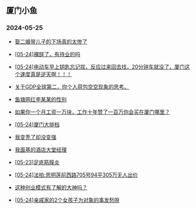## 厦门小鱼 
### 2024-05-25

+ [娶二婚带儿子的下场真的太惨了](http://bbs.xmfish.com/read-htm-tid-18194939.html)

+ [[05-24]裸辞了，有待业的吗](http://bbs.xmfish.com/read-htm-tid-18194900.html)

+ [[05-24]电动车早上钥匙忘记拔，反应过来回去找，20分钟车就没了，厦门这个速度真是逆天啊！！！](http://bbs.xmfish.com/read-htm-tid-18194999.html)

+ [关于GDP全球第二，你个人荷包空空现象的思考。](http://bbs.xmfish.com/read-htm-tid-18194877.html)

+ [鱼塘网红李某某的性别](http://bbs.xmfish.com/read-htm-tid-18194961.html)

+ [如果你一个月工资一万块，工作十年赞了一百万你会买在厦门哪里？](http://bbs.xmfish.com/read-htm-tid-18194882.html)

+ [[05-24]厦门大排档](http://bbs.xmfish.com/read-htm-tid-18194950.html)

+ [我变秃了却没变强](http://bbs.xmfish.com/read-htm-tid-18194981.html)

+ [我面基的酒店大堂经理](http://bbs.xmfish.com/read-htm-tid-18195109.html)

+ [[05-23]足底筋膜炎](http://bbs.xmfish.com/read-htm-tid-18194864.html)

+ [[05-24]法拍:思明莲前西路705号94平305万无人出价](http://bbs.xmfish.com/read-htm-tid-18195122.html)

+ [这种创业模式有了解的大神吗？](http://bbs.xmfish.com/read-htm-tid-18195023.html)

+ [[05-24]亲戚家的2个女孩子为对象的事发愁呀](http://bbs.xmfish.com/read-htm-tid-18194978.html)

